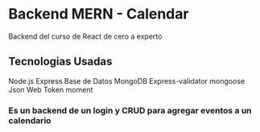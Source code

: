 # Backend MERN - Calendar

Backend del curso de React de cero a experto

## Tecnologias Usadas

Node.js
Express
Base de Datos MongoDB
Express-validator
mongoose
Json Web Token
moment

### Es un backend de un login y CRUD para agregar eventos a un calendario